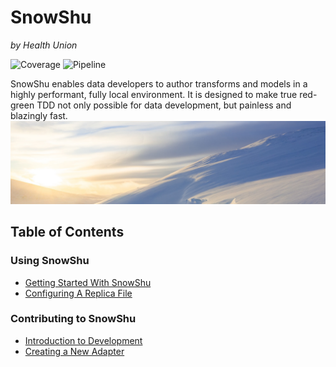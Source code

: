 # SnowShu
_by Health Union_

![Coverage](https://bitbucket.org/healthunion/snowshu/downloads/coverage.svg)
![Pipeline](https://bitbucket.org/healthunion/snowshu/downloads/pipeline.svg)

SnowShu enables data developers to author transforms and models in a highly performant, fully local environment. It is designed to make true red-green TDD not only possible for data development, but painless and blazingly fast.
![Photo by Jaanus Jagomägi on Unsplash](docs/assets/drift.jpeg)

## Table of Contents

### Using SnowShu
- [Getting Started With SnowShu](docs/getting_started.md)
- [Configuring A Replica File](docs/replicas.md)

### Contributing to SnowShu

- [Introduction to Development](docs/development.md)
- [Creating a New Adapter](docs/creating_adapters.md)
